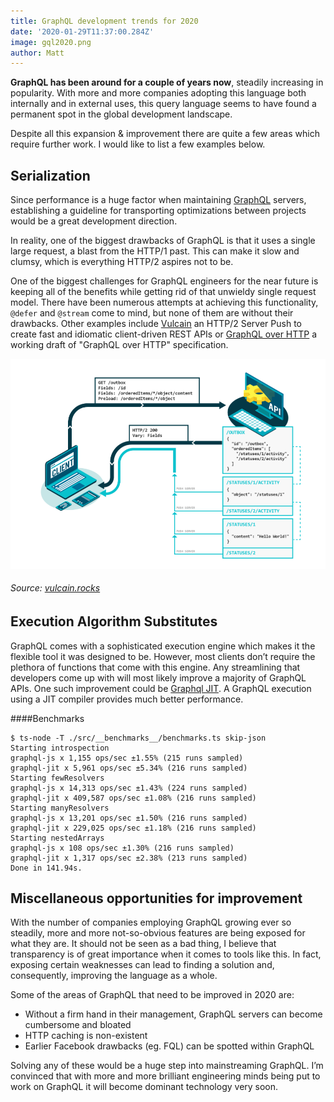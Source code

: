 ```yaml
---
title: GraphQL development trends for 2020
date: '2020-01-29T11:37:00.284Z'
image: gql2020.png
author: Matt
---
```


**GraphQL has been around for a couple of years now**, steadily increasing in popularity. With more and more companies adopting this language both internally and in external uses, this query language seems to have found a permanent spot in the global development landscape.
  
Despite all this expansion & improvement there are quite a few areas which require further work. I would like to list a few examples below.

## Serialization

Since performance is a huge factor when maintaining [GraphQL](https://graphql.org/) servers, establishing a guideline for transporting optimizations between projects would be a great development direction. 

In reality, one of the biggest drawbacks of GraphQL is that it uses a single large request, a blast from the HTTP/1 past. This can make it slow and clumsy, which is everything HTTP/2 aspires not to be. 

One of the biggest challenges for GraphQL engineers for the near future is keeping all of the benefits while getting rid of that unwieldy single request model. There have been numerous attempts at achieving this functionality, `@defer` and `@stream` come to mind, but none of them are without their drawbacks. Other examples include [Vulcain](https://github.com/dunglas/vulcain) an HTTP/2 Server Push to create fast and idiomatic client-driven REST APIs or [GraphQL over HTTP](https://github.com/APIs-guru/graphql-over-http) a working draft of "GraphQL over HTTP" specification.

![Vulcain protocol using HTTP/2 Server Push](vulcain.png)

###### Source: [vulcain.rocks](https://vulcain.rocks)

## Execution Algorithm Substitutes

GraphQL comes with a sophisticated execution engine which makes it the flexible tool it was designed to be. However, most clients don’t require the plethora of functions that come with this engine. Any streamlining that developers come up with will most likely improve a majority of GraphQL APIs. One such improvement could be [Graphql JIT](https://github.com/zalando-incubator/graphql-jit). A GraphQL execution using a JIT compiler provides much better performance.

####Benchmarks

```
$ ts-node -T ./src/__benchmarks__/benchmarks.ts skip-json
Starting introspection
graphql-js x 1,155 ops/sec ±1.55% (215 runs sampled)
graphql-jit x 5,961 ops/sec ±5.34% (216 runs sampled)
Starting fewResolvers
graphql-js x 14,313 ops/sec ±1.43% (224 runs sampled)
graphql-jit x 409,587 ops/sec ±1.08% (216 runs sampled)
Starting manyResolvers
graphql-js x 13,201 ops/sec ±1.50% (216 runs sampled)
graphql-jit x 229,025 ops/sec ±1.18% (216 runs sampled)
Starting nestedArrays
graphql-js x 108 ops/sec ±1.30% (216 runs sampled)
graphql-jit x 1,317 ops/sec ±2.38% (213 runs sampled)
Done in 141.94s.
```

## Miscellaneous opportunities for improvement

With the number of companies employing GraphQL growing ever so steadily, more and more not-so-obvious features are being exposed for what they are. It should not be seen as a bad thing, I believe that transparency is of great importance when it comes to tools like this. In fact, exposing certain weaknesses can lead to finding a solution and, consequently, improving the language as a whole. 

Some of the areas of GraphQL that need to be improved in 2020 are: 

- Without a firm hand in their management, GraphQL servers can become cumbersome and bloated
- HTTP caching is non-existent
- Earlier Facebook drawbacks (eg. FQL) can be spotted within GraphQL

Solving any of these would be a huge step into mainstreaming GraphQL. I’m convinced that with more and more brilliant engineering minds being put to work on GraphQL it will become dominant technology very soon.
